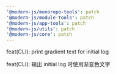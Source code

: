 ```yaml
---
'@modern-js/monorepo-tools': patch
'@modern-js/module-tools': patch
'@modern-js/app-tools': patch
'@modern-js/utils': patch
'@modern-js/core': patch
---
```


feat(CLI): print gradient text for initial log

feat(CLI): 输出 initial log 时使用渐变色文字
